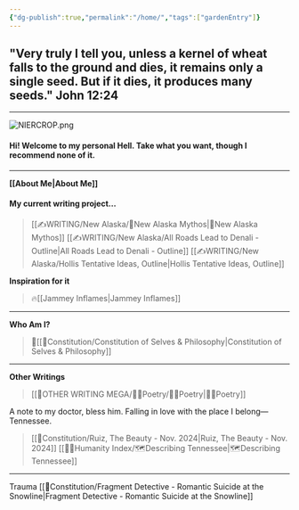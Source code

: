 ```yaml
---
{"dg-publish":true,"permalink":"/home/","tags":["gardenEntry"]}
---
```



## "Very truly I tell you, unless a kernel of wheat falls to the ground and dies, it remains only a single seed. But if it dies, it produces many seeds." John 12:24
- - - 

![NIERCROP.png](/img/user/Z-Images/NIERCROP.png)
#### Hi! Welcome to my personal Hell. Take what you want, though I recommend none of it.
- - - 
**[[About Me\|About Me]]**
#### My current writing project…
>[[✍WRITING/New Alaska/🔗New Alaska Mythos\|🔗New Alaska Mythos]]
>	[[✍WRITING/New Alaska/All Roads Lead to Denali - Outline\|All Roads Lead to Denali - Outline]]
>	[[✍WRITING/New Alaska/Hollis Tentative Ideas, Outline\|Hollis Tentative Ideas, Outline]]

**Inspiration for it**
>🔥[[Jammey Inflames\|Jammey Inflames]]
- - -

**Who Am I?**
>📜[[📃Constitution/Constitution of Selves & Philosophy\|Constitution of Selves & Philosophy]]
- - -

**Other Writings**
>[[👼OTHER WRITING MEGA/👩‍🎤Poetry/👩‍🎤Poetry\|👩‍🎤Poetry]]

A note to my doctor, bless him. Falling in love with the place I belong—Tennessee. 
>[[📃Constitution/Ruiz, The Beauty - Nov. 2024\|Ruiz, The Beauty - Nov. 2024]]
>[[🤸‍♀️Humanity Index/🗺️Describing Tennessee\|🗺️Describing Tennessee]]

- -  - 

Trauma
[[📃Constitution/Fragment Detective - Romantic Suicide at the Snowline\|Fragment Detective - Romantic Suicide at the Snowline]]




